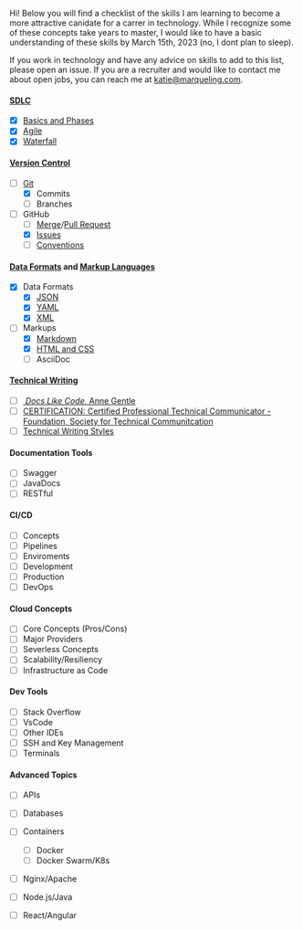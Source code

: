 Hi! Below you will find a checklist of the skills I am learning to become a more attractive canidate for a carrer in technology. While I recognize some of these concepts take years to master, I would like to have a basic understanding of these skills by March 15th, 2023 (no, I dont plan to sleep).

If you work in technology and have any advice on skills to add to this list, please open an issue. If you are a recruiter and would like to contact me about open jobs, you can reach me at katie@marqueling.com.

#### [SDLC](https://github.com/katiemarqueling/Career/tree/main/UpskillLearning/SDLC)
- [X] [Basics and Phases](https://github.com/katiemarqueling/Career/blob/main/UpskillLearning/SDLC/SDLC.txt) 
- [X] [Agile](https://github.com/katiemarqueling/Career/blob/main/UpskillLearning/SDLC/Agile.txt)
- [X] [Waterfall](https://github.com/katiemarqueling/Career/blob/main/UpskillLearning/SDLC/Waterfall.txt)
#### [Version Control](https://github.com/katiemarqueling/Career/tree/main/UpskillLearning/VersionControl)
- [ ] [Git](https://github.com/katiemarqueling/Career/blob/main/UpskillLearning/VersionControl/Git.txt)
    - [X] Commits
    - [ ] Branches
- [ ] GitHub
    - [ ] [Merge](https://github.com/katiemarqueling/Career/blob/main/UpskillLearning/VersionControl/MergeRequest.txt)/[Pull Request](https://github.com/the-germanator/learn-git)
    - [X] [Issues](https://github.com/katiemarqueling/Career/blob/main/UpskillLearning/VersionControl/Issues.txt)
    - [ ] [Conventions](https://github.com/katiemarqueling/Career/blob/main/UpskillLearning/VersionControl/GitHubConventions.txt)
#### [Data Formats](https://github.com/katiemarqueling/Career/tree/main/UpskillLearning/DataFormats) and [Markup Languages](https://github.com/katiemarqueling/Career/tree/main/UpskillLearning/MarkupLanguages)
- [X] Data Formats
    - [X] [JSON](https://github.com/katiemarqueling/Career/blob/main/UpskillLearning/DataFormats/Json.json)
    - [X] [YAML](https://github.com/katiemarqueling/Career/blob/main/UpskillLearning/DataFormats/YAML.yml)
    - [X] [XML](https://github.com/katiemarqueling/Career/blob/main/UpskillLearning/DataFormats/XML.xml)
- [ ] Markups
    - [X] [Markdown](https://github.com/katiemarqueling/Career/blob/main/UpskillLearning/MarkupLanguages/Markdown.md)
    - [X] [HTML and CSS](https://github.com/katiemarqueling/Career/blob/main/UpskillLearning/MarkupLanguages/LifeofTendy.html)
    - [ ] AsciiDoc
#### [Technical Writing](https://github.com/katiemarqueling/Career/tree/main/UpskillLearning/TechnicalWriting)
- [ ] [<i> Docs Like Code</i>, Anne Gentle](https://github.com/katiemarqueling/Career/blob/main/UpskillLearning/TechnicalWriting/DocsLikeCode.txt)
- [ ] [CERTIFICATION: Certified Professional Technical Communicator - Foundation, Society for Technical Communitcation](https://github.com/katiemarqueling/Career/blob/main/UpskillLearning/TechnicalWriting/Certification.txt)
- [ ] [Technical Writing Styles](https://github.com/katiemarqueling/Career/blob/main/UpskillLearning/TechnicalWriting/TechnicalWritingStyles.txt)
#### Documentation Tools
- [ ] Swagger
- [ ] JavaDocs
- [ ] RESTful
#### CI/CD
- [ ] Concepts
- [ ] Pipelines
- [ ] Enviroments 
- [ ] Development
- [ ] Production
- [ ] DevOps
#### Cloud Concepts
- [ ] Core Concepts (Pros/Cons)
- [ ] Major Providers
- [ ] Severless Concepts
- [ ] Scalability/Resiliency
- [ ] Infrastructure as Code
#### Dev Tools
- [ ] Stack Overflow
- [ ] VsCode
- [ ] Other IDEs
- [ ] SSH and Key Management
- [ ] Terminals
#### Advanced Topics
- [ ] APIs
- [ ] Databases
- [ ] Containers
    - [ ] Docker
    - [ ] Docker Swarm/K8s
- [ ] Nginx/Apache
- [ ] Node.js/Java
- [ ] React/Angular







